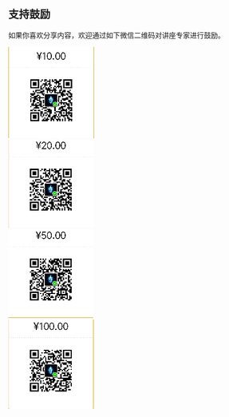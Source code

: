 ## 支持鼓励

如果你喜欢分享内容，欢迎通过如下微信二维码对讲座专家进行鼓励。

![10](10.png)  
![20](20.png)  
![50](50.png)  
![100](100.png)

